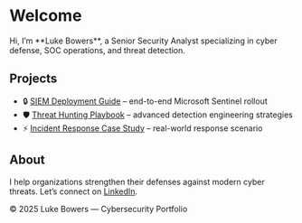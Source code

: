 <!-- Load custom stylesheet and animation library -->
<link rel="stylesheet" href="{{ '/assets/css/style.css' | relative_url }}">
<link rel="stylesheet" href="https://unpkg.com/aos@2.3.1/dist/aos.css"/>

<!-- Particle background -->
<div id="particles-js"></div>

# Welcome

<div data-aos="fade-down">
Hi, I’m **Luke Bowers**, a Senior Security Analyst specializing in cyber defense, SOC operations, and threat detection.
</div>

## Projects

<ul>
  <li data-aos="zoom-in">🔒 <a href="#">SIEM Deployment Guide</a> – end-to-end Microsoft Sentinel rollout</li>
  <li data-aos="zoom-in">🛡️ <a href="#">Threat Hunting Playbook</a> – advanced detection engineering strategies</li>
  <li data-aos="zoom-in">⚡ <a href="#">Incident Response Case Study</a> – real-world response scenario</li>
</ul>

## About

<div data-aos="fade-up">
I help organizations strengthen their defenses against modern cyber threats.  
Let’s connect on <a href="https://linkedin.com/in/YOURUSERNAME">LinkedIn</a>.
</div>

<footer data-aos="fade-in">
  <p>© 2025 Luke Bowers — Cybersecurity Portfolio</p>
</footer>

<!-- Scripts -->
<script src="https://unpkg.com/aos@2.3.1/dist/aos.js"></script>
<script>
  AOS.init();
</script>

<script src="https://cdn.jsdelivr.net/particles.js/2.0.0/particles.min.js"></script>
<script>
  particlesJS.load('particles-js', '{{ "/assets/particles.json" | relative_url }}', function() {
    console.log("particles.js config loaded");
  });
</script>
